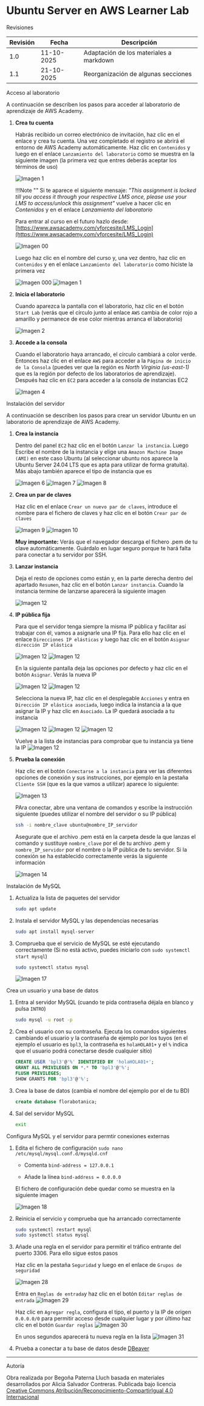 # Ubuntu Server en AWS Learner Lab

<span class="mi_h3">Revisiones</span>

| Revisión | Fecha      | Descripción                             |
|----------|------------|-----------------------------------------|
| 1.0      | 11-10-2025 | Adaptación de los materiales a markdown |
| 1.1      | 21-10-2025 | Reorganización de algunas secciones     |


<span class="mi_h3">Acceso al laboratorio</span>

A continuación se describen los pasos para acceder al laboratorio de aprendizaje de AWS Academy.

1. **Crea tu cuenta**

    Habrás recibido un correo electrónico de invitación, haz clic en el enlace y crea tu cuenta. Una vez completado el registro se abrirá el entorno de AWS Academy automáticamente. Haz clic en `Contenidos` y luego en el enlace `Lanzamiento del laboratorio` como se muestra en la siguiente imagen (la primera vez que entres deberás aceptar los términos de uso)

    ![Imagen 1](img/AWS/imagen_001.jpg)

    !!!Note ""
        Si te aparece el siguiente mensaje: *"This assignment is locked till you access it through your respective LMS once, please use your LMS to access/unlock this assignment"* vuelve a hacer clic en *Contenidos* y en el enlace *Lanzamiento del laboratorio*

    Para entrar al curso en el futuro hazlo desde: [https://www.awsacademy.com/vforcesite/LMS_Login](https://www.awsacademy.com/vforcesite/LMS_Login)

    ![Imagen 00](img/AWS/imagen_00r.jpg)

    Luego haz clic en el nombre del curso y, una vez dentro, haz clic en `Contenidos` y en el enlace `Lanzamiento del laboratorio` como hiciste la primera vez 

    ![Imagen 000](img/AWS/imagen_000.jpg)
    ![Imagen 1](img/AWS/imagen_001.jpg)

    
2. **Inicia el laboratorio**

    Cuando aparezca la pantalla con el laboratorio, haz clic en el botón `Start Lab` (verás que el círculo junto al enlace `AWS` cambia de color rojo a amarillo y permanece de ese color mientras arranca el laboratorio)

    ![Imagen 2](img/AWS/imagen_002.jpg)

3. **Accede a la consola**

    Cuando el laboratorio haya arrancado, el círculo cambiará a color verde. Entonces haz clic en el enlace `AWS` para acceder a la `Página de inicio de la Consola` (puedes ver que la región es *North Virginia (us-east-1)* que es la región por defecto de los laboratorios de aprendizaje). Después haz clic en `EC2` para acceder a la consola de instancias EC2

    ![Imagen 4](img/AWS/imagen_004b.jpg)


<span class="mi_h3">Instalación del servidor</span>

A continuación se describen los pasos para crear un servidor Ubuntu en un laboratorio de aprendizaje de AWS Academy.

1. **Crea la instancia**

    Dentro del panel `EC2` haz clic en el botón `Lanzar la instancia`. Luego Escribe el nombre de la instancia y elige una `Amazon Machine Image (AMI)` en este caso Ubuntu (al seleccionar ubuntu nos aparece la Ubuntu Server 24.04 LTS que es apta para utilizar de forma gratuita). Más abajo también aparece el tipo de instancia que es

    ![Imagen 6](img/AWS/imagen_006.jpg)
    ![Imagen 7](img/AWS/imagen_007.jpg)
    ![Imagen 8](img/AWS/imagen_008.jpg)

2. **Crea un par de claves**

    Haz clic en el enlace `Crear un nuevo par de claves`, introduce el nombre para el fichero de claves y haz clic en el botón `Crear par de claves`

    ![Imagen 9](img/AWS/imagen_009.jpg)
    ![Imagen 10](img/AWS/imagen_010r.jpg)

    <span class="mis_avisos">**Muy importante:** Verás que el navegador descarga el fichero .pem de tu clave automáticamente. Guárdalo en lugar seguro porque te hará falta para conectar a tu servidor por SSH.</span>

3. **Lanzar instancia**
 
    Deja el resto de opciones como están y, en la parte derecha dentro del apartado `Resumen`, haz clic en el botón `Lanzar instancia`. Cuando la instancia termine de lanzarse aparecerá la siguiente imagen

    ![Imagen 12](img/AWS/imagen_012.jpg)


4. **IP pública fija**

    Para que el servidor tenga siempre la misma IP pública y facilitar así trabajar con él, vamos a asignarle una IP fija. Para ello haz clic en el enlace `Direcciones IP elásticas` y luego haz clic en el botón `Asignar dirección IP elástica` 
   
    ![Imagen 12](img/AWS/AWS_IP_1.jpg)
    ![Imagen 12](img/AWS/AWS_IP_2.jpg)

    En la siguiente pantalla deja las opciones por defecto y haz clic en el botón `Asignar`. Verás la nueva IP
   
    ![Imagen 12](img/AWS/AWS_IP_3.jpg)
    ![Imagen 12](img/AWS/AWS_IP_4.jpg)

    Selecciona la nueva IP, haz clic en el desplegable `Acciones` y entra en `Dirección IP elástica asociada`, luego indica la instancia a la que asignar la IP y haz clic en `Asociado`. La IP quedará asociada a tu instancia

    ![Imagen 12](img/AWS/AWS_IP_5.jpg)
    ![Imagen 12](img/AWS/AWS_IP_6.jpg)
    ![Imagen 12](img/AWS/AWS_IP_7.jpg)

    Vuelve a la lista de instancias para comprobar que tu instancia ya tiene la IP
    ![Imagen 12](img/AWS/AWS_IP_8.jpg)

5. **Prueba la conexión**

    Haz clic en el botón `Conectarse a la instancia` para ver las diferentes opciones de conexión y sus instrucciones, por ejemplo en la pestaña `Cliente SSH` (que es la que vamos a utilizar) aparece lo siguiente:

    ![Imagen 13](img/AWS/imagen_013.jpg)

    PAra conectar, abre una ventana de comandos y escribe la instrucción siguiente (puedes utilizar el nombre del servidor o su IP pública)

    ```bash
    ssh -i nombre_clave ubuntu@nombre_IP_servidor
    ```
    Asegurate que el archivo .pem está en la carpeta desde la que lanzas el comando y sustituye `nombre_clave` por el de tu archivo .pem y `nombre_IP_servidor` por el nombre o la IP pública de tu servidor. Si la conexión se ha establecido correctamente verás la siguiente información

    ![Imagen 14](img/AWS/imagen_014.jpg)



<span class="mi_h3">Instalación de MySQL</span>

1. Actualiza la lista de paquetes del servidor
    ```bash
    sudo apt update
    ```

2. Instala el servidor MySQL y las dependencias necesarias
    ```bash
    sudo apt install mysql-server
    ```

3. Comprueba que el servicio de MySQL se esté ejecutando correctamente (Si no está activo, puedes iniciarlo con `sudo systemctl start mysql`)
    ```bash
    sudo systemctl status mysql
    ```
    ![Imagen 17](img/AWS/imagen_017.jpg)
    

<span class="mi_h3">Crea un usuario y una base de datos</span>

1. Entra al servidor MySQL (cuando te pida contraseña déjala en blanco y pulsa `INTRO`)
    ```bash
    sudo mysql -u root -p 
    ```

2. Crea el usuario con su contraseña. Ejecuta los comandos siguientes cambiando el usuario y la contraseña de ejemplo por los tuyos (en el ejemplo el usuario es `bpl3`, la contraseña es `holaHOLA01+` y el `%` indica que el usuario podrá conectarse desde cualquier sitio)
    ```sql
    CREATE USER 'bpl3'@'%' IDENTIFIED BY 'holaHOLA01+';
    GRANT ALL PRIVILEGES ON *.* TO 'bpl3'@'%';    
    FLUSH PRIVILEGES;
    SHOW GRANTS FOR 'bpl3'@'%';
    ```

3. Crea la base de datos (cambia el nombre del ejemplo por el de tu BD)
    ```sql
    create database florabotanica;
    ```

4. Sal del servidor MySQL
    ```bash
    exit
    ```


<span class="mi_h3">Configura MySQL y el servidor para permtir conexiones externas</span>

1. Edita el fichero de configuración
`sudo nano /etc/mysql/mysql.conf.d/mysqld.cnf`
    - Comenta `bind-address = 127.0.0.1`

    - Añade la línea `bind-address = 0.0.0.0`

    El fichero de configuración debe quedar como se muestra en la siguiente imagen

    ![Imagen 18](img/AWS/imagen_018.jpg)

2. Reinicia el servicio y comprueba que ha arrancado correctamente
    ```bash
    sudo systemctl restart mysql
    sudo systemctl status mysql
    ```

3. Añade una regla en el servidor para permitir el tráfico entrante del puerto 3306. Para ello sigue estos pasos

    Haz clic en la pestaña `Seguridad` y luego en el enlace de `Grupos de seguridad`

    ![Imagen 28](img/AWS/imagen_028.jpg)


    Entra en `Reglas de entrada`y haz clic en el botón `Editar reglas de entrada`
    ![Imagen 29](img/AWS/imagen_029.jpg)
    
    Haz clic en `Agregar regla`, configura el tipo, el puerto y la IP de origen `0.0.0.0/0` para permitir acceso desde cualquier lugar y por último haz clic en el botón `Guardar reglas`
    ![Imagen 30](img/AWS/imagen_030.jpg)

    En unos segundos aparecerá tu nueva regla en la lista
    ![Imagen 31](img/AWS/imagen_031.jpg)


4. Prueba a conectar a tu base de datos desde [DBeaver](dbeaver.html)


---

<span class="mi_h3">Autoría</span>

Obra realizada por Begoña Paterna Lluch basada en materiales desarrollados por Alicia Salvador Contreras. Publicada bajo licencia [Creative Commons Atribución/Reconocimiento-CompartirIgual 4.0 Internacional](https://creativecommons.org/licenses/by-sa/4.0/)




<!--
```bash
sudo ufw allow 3306
```
-->



<!--
### ss -tulnp | grep 3306

**antes de habilitar acceso externo**
```
tcp LISTEN 0 151 127.0.0.1:3306 0.0.0.0:*
tcp LISTEN 0 70 127.0.0.1:33060 0.0.0.0:*
```

**después de habilitar acceso externo**
```
tcp LISTEN 0 70 127.0.0.1:33060 0.0.0.0:*
tcp LISTEN 0 151 0.0.0.0:3306 0.0.0.0:*
```
-->




<!-- 

de la instalación de MySQL
3. Ejecuta el script de seguridad para establecer una contraseña de usuario root, eliminar usuarios anónimos y deshabilitar el inicio de sesión remoto del usuario root:
    ```bash
    sudo mysql_secure_installation
    ```
    ![Imagen 15](img/AWS/imagen_015.jpg)
    ![Imagen 16](img/AWS/imagen_016.jpg)

-->

